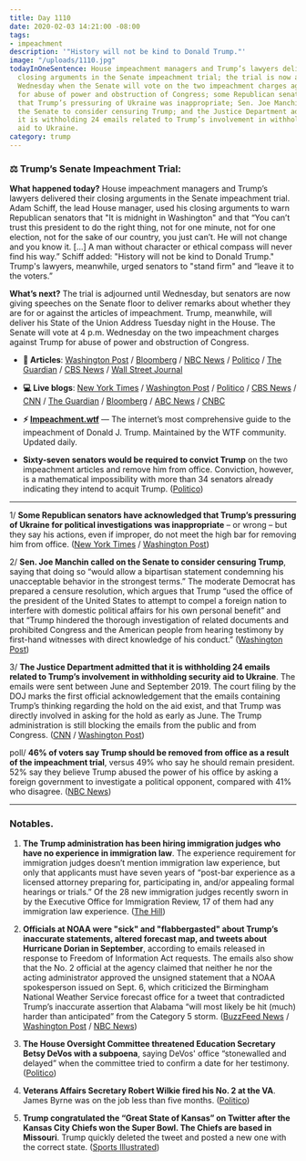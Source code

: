 ```yaml
---
title: Day 1110
date: 2020-02-03 14:21:00 -08:00
tags:
- impeachment
description: '"History will not be kind to Donald Trump."'
image: "/uploads/1110.jpg"
todayInOneSentence: House impeachment managers and Trump’s lawyers delivered their
  closing arguments in the Senate impeachment trial; the trial is now adjourned until
  Wednesday when the Senate will vote on the two impeachment charges against Trump
  for abuse of power and obstruction of Congress; some Republican senators have acknowledged
  that Trump’s pressuring of Ukraine was inappropriate; Sen. Joe Manchin called on
  the Senate to consider censuring Trump; and the Justice Department admitted that
  it is withholding 24 emails related to Trump’s involvement in withholding security
  aid to Ukraine.
category: trump
---
```


### ⚖️ Trump’s Senate Impeachment Trial:

**What happened today?** House impeachment managers and Trump’s lawyers delivered their closing arguments in the Senate impeachment trial. Adam Schiff, the lead House manager, used his closing arguments to warn Republican senators that "It is midnight in Washington" and that “You can’t trust this president to do the right thing, not for one minute, not for one election, not for the sake of our country, you just can’t. He will not change and you know it. \[...\] A man without character or ethical compass will never find his way.” Schiff added: "History will not be kind to Donald Trump." Trump's lawyers, meanwhile, urged senators to "stand firm" and “leave it to the voters.”

**What’s next?** The trial is adjourned until Wednesday, but senators are now giving speeches on the Senate floor to deliver remarks about whether they are for or against the articles of impeachment. Trump, meanwhile, will deliver his State of the Union Address Tuesday night in the House. The Senate will vote at 4 p.m. Wednesday on the two impeachment charges against Trump for abuse of power and obstruction of Congress.

* **📝 Articles**: [Washington Post](https://www.washingtonpost.com/politics/a-massive-historical-story-trumps-impending-acquittal-could-have-profound-ramifications-for-future-presidents/2020/02/01/e314c6d2-4484-11ea-aa6a-083d01b3ed18_story.html) / [Bloomberg](https://www.bloomberg.com/news/articles/2020-02-03/impeachment-trial-hears-closing-cases-ahead-of-trump-acquittal) / [NBC News](https://www.nbcnews.com/politics/trump-impeachment-inquiry/closing-argument-democrats-say-not-removing-trump-would-render-him-n1128766) / [Politico](https://www.politico.com/news/2020/02/03/impeachment-trial-closing-arguments-110467) / [The Guardian](https://www.theguardian.com/us-news/2020/feb/03/trump-impeachment-trial-closing-arguments) / [CBS News](https://www.cbsnews.com/news/impeached-but-likely-to-be-acquitted-trump-faces-foes-and-friends-at-state-of-the-union-address-2020-02-04/) / [Wall Street Journal](https://www.wsj.com/articles/democrats-defense-team-to-make-final-arguments-in-impeachment-trial-11580743859)

* **💻 Live blogs**:  [New York Times](https://www.nytimes.com/live/2020/trump-impeachment-trial-vote-02-03) / [Washington Post](https://www.washingtonpost.com/politics/impeachment-trial-live-updates/2020/02/03/78bafff4-4673-11ea-8124-0ca81effcdfb_story.html) / [Politico](https://www.politico.com/news/2020/02/03/senate-impeachment-trial-live-coverage-and-highlights-110487) / [CBS News](https://www.cbsnews.com/live-updates/trump-impeachment-trial-day-11-senate-final-arguments-2020-02-03-live-updating/) / [CNN](https://www.cnn.com/politics/live-news/trump-impeachment-trial-02-03-20/index.html) / [The Guardian](https://www.theguardian.com/us-news/live/2020/feb/03/democratic-race-starts-in-earnest-with-iowa-caucuses-live-coverage) / [Bloomberg](https://www.bloomberg.com/news/articles/2020-02-03/senate-to-hear-final-arguments-on-charges-impeachment-update) / [ABC News](https://abcnews.go.com/Politics/trump-impeachment-trial-live-updates-closing-arguments-ahead/story?id=68721735) / [CNBC](https://www.cnbc.com/2020/02/03/trump-impeachment-trial-closing-arguments-focus-on-2020-election.html)

* **⚡️ [Impeachment.wtf](https://talk.whatthefuckjusthappenedtoday.com/t/the-impeachment-of-president-donald-j-trump/4547)** — The internet’s most comprehensive guide to the impeachment of Donald J. Trump. Maintained by the WTF community. Updated daily.

* **Sixty-seven senators would be required to convict Trump** on the two impeachment articles and remove him from office. Conviction, however, is a mathematical impossibility with more than 34 senators already indicating they intend to acquit Trump. ([Politico](https://www.politico.com/news/2020/02/03/senate-has-votes-acquit-trump-110532))

---

1/ **Some Republican senators have acknowledged that Trump’s pressuring of Ukraine for political investigations was inappropriate** – or wrong – but they say his actions, even if improper, do not meet the high bar for removing him from office. ([New York Times](https://www.nytimes.com/2020/02/02/us/politics/trump-impeachment-republicans.html) / [Washington Post](https://www.washingtonpost.com/politics/senate-republicans-defend-vote-to-bar-new-evidence-as-trump-acquittal-vote-nears/2020/02/02/c964dccc-45c4-11ea-bc78-8a18f7afcee7_story.html))

2/ **Sen. Joe Manchin called on the Senate to consider censuring Trump**, saying that doing so “would allow a bipartisan statement condemning his unacceptable behavior in the strongest terms.” The moderate Democrat has prepared a censure resolution, which argues that Trump “used the office of the president of the United States to attempt to compel a foreign nation to interfere with domestic political affairs for his own personal benefit” and that “Trump hindered the thorough investigation of related documents and prohibited Congress and the American people from hearing testimony by first-hand witnesses with direct knowledge of his conduct.” ([Washington Post](https://www.washingtonpost.com/politics/sen-manchin-calls-for-censuring-trump-over-pressuring-ukraine-to-investigate-his-domestic-political-rival/2020/02/03/c29a42aa-46c9-11ea-ab15-b5df3261b710_story.html))

3/ **The Justice Department admitted that it is withholding 24 emails related to Trump’s involvement in withholding security aid to Ukraine**. The emails were sent between June and September 2019. The court filing by the DOJ marks the first official acknowledgement that the emails containing Trump’s thinking regarding the hold on the aid exist, and that Trump was directly involved in asking for the hold as early as June. The Trump administration is still blocking the emails from the public and from Congress. ([CNN](https://www.cnn.com/2020/02/01/politics/trump-ukraine-aid-emails-omb-justice-department/index.html) / [Washington Post](https://www.washingtonpost.com/politics/justice-dept-acknowledges-24-emails-reveal-trumps-thinking-on-ukraine/2020/02/01/7deea84c-450e-11ea-b503-2b077c436617_story.html))

poll/ **46% of voters say Trump should be removed from office as a result of the impeachment trial**, versus 49% who say he should remain president. 52% say they believe Trump abused the power of his office by asking a foreign government to investigate a political opponent, compared with 41% who disagree. ([NBC News](https://www.nbcnews.com/politics/meet-the-press/nbc-wsj-poll-country-remains-divided-over-trump-s-impeachment-n1128326))

---

### Notables.

1. **The Trump administration has been hiring immigration judges who have no experience in immigration law**. The experience requirement for immigration judges doesn’t mention immigration law experience, but only that applicants must have seven years of “post-bar experience as a licensed attorney preparing for, participating in, and/or appealing formal hearings or trials.” Of the 28 new immigration judges recently sworn in by the Executive Office for Immigration Review, 17 of them had any immigration law experience. ([The Hill](https://thehill.com/opinion/immigration/481152-us-hiring-immigration-judges-who-dont-have-any-immigration-law-experience))

2. **Officials at NOAA were "sick" and "flabbergasted" about Trump’s inaccurate statements, altered forecast map, and tweets about Hurricane Dorian in September**, according to emails released in response to Freedom of Information Act requests. The emails also show that the No. 2 official at the agency claimed that neither he nor the acting administrator approved the unsigned statement that a NOAA spokesperson issued on Sept. 6, which criticized the Birmingham National Weather Service forecast office for a tweet that contradicted Trump’s inaccurate assertion that Alabama “will most likely be hit (much) harder than anticipated” from the Category 5 storm. ([BuzzFeed News](https://www.buzzfeednews.com/article/zahrahirji/sharpiegate-fake-hurricane-map-emails) / [Washington Post](https://www.washingtonpost.com/weather/2020/02/01/new-emails-show-how-president-trump-roiled-noaa-during-hurricane-dorian/) / [NBC News](https://www.nbcnews.com/politics/donald-trump/help-newly-released-noaa-emails-show-uproar-over-trump-s-n1128471))

3. **The House Oversight Committee threatened Education Secretary Betsy DeVos with a subpoena**, saying DeVos' office “stonewalled and delayed” when the committee tried to confirm a date for her testimony. ([Politico](https://www.politico.com/news/2020/02/03/devos-threatened-with-subpoena-by-house-oversight-panel-110528))

4. **Veterans Affairs Secretary Robert Wilkie fired his No. 2 at the VA**. James Byrne was on the job less than five months. ([Politico](https://www.politico.com/news/2020/02/03/deputy-veterans-affairs-secretary-fired-110539))

5. **Trump congratulated the “Great State of Kansas” on Twitter after the Kansas City Chiefs won the Super Bowl. The Chiefs are based in Missouri**. Trump quickly deleted the tweet and posted a new one with the correct state. ([Sports Illustrated](https://www.si.com/nfl/2020/02/03/donald-trump-tweet-congratulates-kansas-chiefs-super-bowl-win))